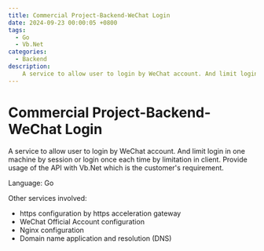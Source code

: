 ```yaml
---
title: Commercial Project-Backend-WeChat Login
date: 2024-09-23 00:00:05 +0800
tags:
  - Go
  - Vb.Net
categories:
  - Backend
description: 
    A service to allow user to login by WeChat account. And limit login in one machine by session or login once each time by limitation in client. Provide usage of the API with Vb.Net which is the customer's requirement.
---
```


# Commercial Project-Backend-WeChat Login

A service to allow user to login by WeChat account. And limit login in one machine by session or login once each time by limitation in client. Provide usage of the API with Vb.Net which is the customer's requirement.

Language: Go

Other services involved:
* https configuration by https acceleration gateway
* WeChat Official Account configuration
* Nginx configuration
* Domain name application and resolution (DNS)